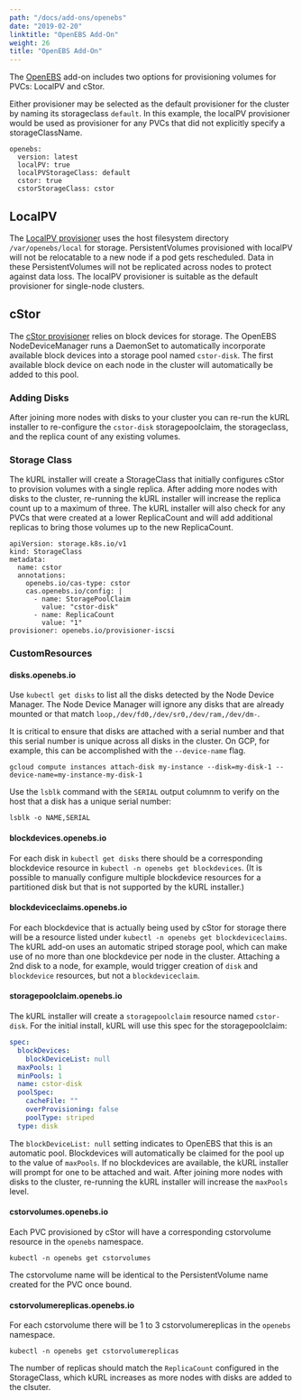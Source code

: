 ```yaml
---
path: "/docs/add-ons/openebs"
date: "2019-02-20"
linktitle: "OpenEBS Add-On"
weight: 26
title: "OpenEBS Add-On"
---
```


The [OpenEBS](https://openebs.io) add-on includes two options for provisioning volumes for PVCs: LocalPV and cStor.

Either provisioner may be selected as the default provisioner for the cluster by naming its storageclass `default`.
In this example, the localPV provisioner would be used as provisioner for any PVCs that did not explicitly specify a storageClassName.

```
openebs:
  version: latest
  localPV: true
  localPVStorageClass: default
  cstor: true
  cstorStorageClass: cstor
```

## LocalPV

The [LocalPV provisioner](https://docs.openebs.io/docs/next/localpv.html) uses the host filesystem directory `/var/openebs/local` for storage.
PersistentVolumes provisioned with localPV will not be relocatable to a new node if a pod gets rescheduled.
Data in these PersistentVolumes will not be replicated across nodes to protect against data loss.
The localPV provisioner is suitable as the default provisioner for single-node clusters.

## cStor 

The [cStor provisioner](https://docs.openebs.io/docs/next/ugcstor.html) relies on block devices for storage.
The OpenEBS NodeDeviceManager runs a DaemonSet to automatically incorporate available block devices into a storage pool named `cstor-disk`.
The first available block device on each node in the cluster will automatically be added to this pool.


### Adding Disks

After joining more nodes with disks to your cluster you can re-run the kURL installer to re-configure the `cstor-disk` storagepoolclaim, the storageclass, and the replica count of any existing volumes.

### Storage Class

The kURL installer will create a StorageClass that initially configures cStor to provision volumes with a single replica.
After adding more nodes with disks to the cluster, re-running the kURL installer will increase the replica count up to a maximum of three.
The kURL installer will also check for any PVCs that were created at a lower ReplicaCount and will add additional replicas to bring those volumes up to the new ReplicaCount.

```
apiVersion: storage.k8s.io/v1
kind: StorageClass
metadata:
  name: cstor
  annotations:
    openebs.io/cas-type: cstor
    cas.openebs.io/config: |
      - name: StoragePoolClaim
        value: "cstor-disk"
      - name: ReplicaCount
        value: "1"
provisioner: openebs.io/provisioner-iscsi
```

### CustomResources

#### disks.openebs.io

Use `kubectl get disks` to list all the disks detected by the Node Device Manager.
The Node Device Manager will ignore any disks that are already mounted or that match `loop,/dev/fd0,/dev/sr0,/dev/ram,/dev/dm-`.

It is critical to ensure that disks are attached with a serial number and that this serial number is unique across all disks in the cluster.
On GCP, for example, this can be accomplished with the `--device-name` flag.
```
gcloud compute instances attach-disk my-instance --disk=my-disk-1 --device-name=my-instance-my-disk-1
```

Use the `lsblk` command with the `SERIAL` output columnm to verify on the host that a disk has a unique serial number:
```
lsblk -o NAME,SERIAL
```

#### blockdevices.openebs.io

For each disk in `kubectl get disks` there should be a corresponding blockdevice resource in `kubectl -n openebs get blockdevices`.
(It is possible to manually configure multiple blockdevice resources for a partitioned disk but that is not supported by the kURL installer.)

#### blockdeviceclaims.openebs.io

For each blockdevice that is actually being used by cStor for storage there will be a resource listed under `kubectl -n openebs get blockdeviceclaims`.
The kURL add-on uses an automatic striped storage pool, which can make use of no more than one blockdevice per node in the cluster.
Attaching a 2nd disk to a node, for example, would trigger creation of `disk` and `blockdevice` resources, but not a `blockdeviceclaim`.

#### storagepoolclaim.openebs.io

The kURL installer will create a `storagepoolclaim` resource named `cstor-disk`.
For the initial install, kURL will use this spec for the storagepoolclaim:

```yaml
spec:
  blockDevices:
    blockDeviceList: null
  maxPools: 1
  minPools: 1
  name: cstor-disk
  poolSpec:
    cacheFile: ""
    overProvisioning: false
    poolType: striped
  type: disk
```

The `blockDeviceList: null` setting indicates to OpenEBS that this is an automatic pool.
Blockdevices will automatically be claimed for the pool up to the value of `maxPools`.
If no blockdevices are available, the kURL installer will prompt for one to be attached and wait.
After joining more nodes with disks to the cluster, re-running the kURL installer will increase the `maxPools` level.

#### cstorvolumes.openebs.io

Each PVC provisioned by cStor will have a corresponding cstorvolume resource in the `openebs` namespace.
```
kubectl -n openebs get cstorvolumes
```
The cstorvolume name will be identical to the PersistentVolume name created for the PVC once bound.

#### cstorvolumereplicas.openebs.io

For each cstorvolume there will be 1 to 3 cstorvolumereplicas in the `openebs` namespace.
```
kubectl -n openebs get cstorvolumereplicas
```
The number of replicas should match the `ReplicaCount` configured in the StorageClass, which kURL increases as more nodes with disks are added to the clsuter.

